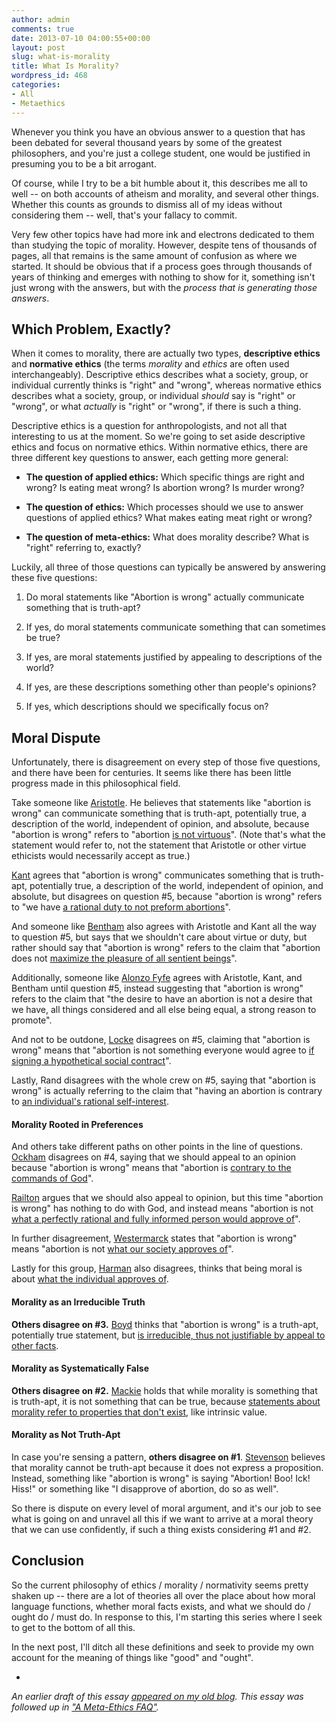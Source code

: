 ```yaml
---
author: admin
comments: true
date: 2013-07-10 04:00:55+00:00
layout: post
slug: what-is-morality
title: What Is Morality?
wordpress_id: 468
categories:
- All
- Metaethics
---
```


Whenever you think you have an obvious answer to a question that has been debated for several thousand years by some of the greatest philosophers, and you're just a college student, one would be justified in presuming you to be a bit arrogant.

Of course, while I try to be a bit humble about it, this describes me all to well -- on both accounts of atheism and morality, and several other things.  Whether this counts as grounds to dismiss all of my ideas without considering them -- well, that's your fallacy to commit.

Very few other topics have had more ink and electrons dedicated to them than studying the topic of morality.  However, despite tens of thousands of pages, all that remains is the same amount of confusion as where we started.  It should be obvious that if a process goes through thousands of years of thinking and emerges with nothing to show for it, something isn't just wrong with the answers, but with the _process that is generating those answers_.<!-- more -->






## Which Problem, Exactly?


When it comes to morality, there are actually two types, **descriptive ethics** and **normative ethics** (the terms _morality_ and _ethics_ are often used interchangeably).  Descriptive ethics describes what a society, group, or individual currently thinks is "right" and "wrong", whereas normative ethics describes what a society, group, or individual _should_ say is "right" or "wrong", or what _actually_ is "right" or "wrong", if there is such a thing.

Descriptive ethics is a question for anthropologists, and not all that interesting to us at the moment.  So we're going to set aside descriptive ethics and focus on normative ethics.  Within normative ethics, there are three different key questions to answer, each getting more general:





  * **The question of applied ethics:** Which specific things are right and wrong?  Is eating meat wrong?  Is abortion wrong?  Is murder wrong?


  * **The question of ethics:** Which processes should we use to answer questions of applied ethics?  What makes eating meat right or wrong?


  * **The question of meta-ethics:** What does morality describe?  What is "right" referring to, exactly?


Luckily, all three of those questions can typically be answered by answering these five questions:



  1. Do moral statements like "Abortion is wrong" actually communicate something that is truth-apt?


  2. If yes, do moral statements communicate something that can sometimes be true?


  3. If yes, are moral statements justified by appealing to descriptions of the world?


  4. If yes, are these descriptions something other than people's opinions?


  5. If yes, which descriptions should we specifically focus on?








## Moral Dispute


Unfortunately, there is disagreement on every step of those five questions, and there have been for centuries.  It seems like there has been little progress made in this philosophical field.

Take someone like [Aristotle](http://en.wikipedia.org/wiki/Aristotle).  He believes that statements like "abortion is wrong" can communicate something that is truth-apt, potentially true, a description of the world, independent of opinion, and absolute, because "abortion is wrong" refers to "abortion [is not virtuous](http://en.wikipedia.org/wiki/Virtue_ethics)". (Note that's what the statement would refer to, not the statement that Aristotle or other virtue ethicists would necessarily accept as true.)

[Kant](http://en.wikipedia.org/wiki/Immanuel_Kant) agrees that "abortion is wrong" communicates something that is truth-apt, potentially true, a description of the world, independent of opinion, and absolute, but disagrees on question #5, because "abortion is wrong" refers to "we have [a rational duty to not preform abortions](http://en.wikipedia.org/wiki/Deontology)".

And someone like [Bentham](http://en.wikipedia.org/wiki/Jeremy_Bentham) also agrees with Aristotle and Kant all the way to question #5, but says that we shouldn't care about virtue or duty, but rather should say that "abortion is wrong" refers to the claim that "abortion does not [maximize the pleasure of all sentient beings](http://en.wikipedia.org/wiki/Utilitarianism)".

Additionally, someone like [Alonzo Fyfe](http://atheistethicist.blogspot.com/) agrees with Aristotle, Kant, and Bentham until question #5, instead suggesting that "abortion is wrong" refers to the claim that "the desire to have an abortion is not a desire that we have, all things considered and all else being equal, a strong reason to promote".

And not to be outdone, [Locke](http://en.wikipedia.org/wiki/John_Locke) disagrees on #5, claiming that "abortion is wrong" means that "abortion is not something everyone would agree to [if signing a hypothetical social contract](http://en.wikipedia.org/wiki/Social_contract)".

Lastly, Rand disagrees with the whole crew on #5, saying that "abortion is wrong" is actually referring to the claim that "having an abortion is contrary to [an individual's rational self-interest](http://en.wikipedia.org/wiki/Objectivism_(Ayn_Rand)).






#### Morality Rooted in Preferences


And others take different paths on other points in the line of questions.  [Ockham](http://en.wikipedia.org/wiki/William_of_Ockham) disagrees on #4, saying that we should appeal to an opinion because "abortion is wrong" means that "abortion is [contrary to the commands of God](http://en.wikipedia.org/wiki/Divine_command_theory)".

[Railton](http://en.wikipedia.org/wiki/Peter_Railton) argues that we should also appeal to opinion, but this time "abortion is wrong" has nothing to do with God, and instead means "abortion is not [what a perfectly rational and fully informed person would approve of](http://en.wikipedia.org/wiki/Ideal_observer_theory)".

In further disagreement, [Westermarck](http://en.wikipedia.org/wiki/Edward_Westermarck) states that "abortion is wrong" means "abortion is not [what our society approves of](http://en.wikipedia.org/wiki/Moral_relativism)".

Lastly for this group, [Harman](http://en.wikipedia.org/wiki/Gilbert_Harman) also disagrees, thinks that being moral is about [what the individual approves of](http://en.wikipedia.org/wiki/Moral_relativism).






#### Morality as an Irreducible Truth


**Others disagree on #3.**  [Boyd](http://en.wikipedia.org/wiki/Richard_Boyd) thinks that "abortion is wrong" is a truth-apt, potentially true statement, but [is irreducible, thus not justifiable by appeal to other facts](http://en.wikipedia.org/wiki/Cornell_realism).





#### Morality as Systematically False


**Others disagree on #2.**  [Mackie](http://en.wikipedia.org/wiki/J._L._Mackie) holds that while morality is something that is truth-apt, it is not something that can be true, because [statements about morality refer to properties that don't exist](http://en.wikipedia.org/wiki/Moral_nihilism), like intrinsic value.





#### Morality as Not Truth-Apt


In case you're sensing a pattern, **others disagree on #1**.  [Stevenson](http://en.wikipedia.org/wiki/C._L._Stevenson) believes that morality cannot be truth-apt because it does not express a proposition.  Instead, something like "abortion is wrong" is saying "Abortion! Boo! Ick! Hiss!" or something like "I disapprove of abortion, do so as well".

So there is dispute on every level of moral argument, and it's our job to see what is going on and unravel all this if we want to arrive at a moral theory that we can use confidently, if such a thing exists considering #1 and #2.






## Conclusion


So the current philosophy of ethics / morality / normativity seems pretty shaken up -- there are a lot of theories all over the place about how moral language functions, whether moral facts exists, and what we should do / ought do / must do.  In response to this, I'm starting this series where I seek to get to the bottom of all this.

In the next post, I'll ditch all these definitions and seek to provide my own account for the meaning of things like "good" and "ought".

-

_An earlier draft of this essay [appeared on my old blog](http://www.greatplay.net/essays/the-meaning-of-morality).  This essay was followed up in ["A Meta-Ethics FAQ"](http://www.everydayutilitarian.com/essays/a-meta-ethics-faq/)._
